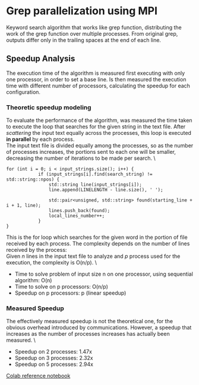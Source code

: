 # Grep parallelization using MPI
Keyword search algorithm that works like grep function, distributing the work of the grep function over multiple processes. From original grep, outputs differ only in the trailing spaces at the end of each line.

## Speedup Analysis
The execution time of the algorithm is measured first executing with only one processor, in order to set a base line. Is then measured the execution time with different number of processors, calculating the speedup for each configuration.

### Theoretic speedup modeling

To evaluate the performance of the algorithm, was measured the time taken to execute the loop that searches for the given string in the text file.
After *scattering* the input text equally across the processes, this loop is executed **in parallel** by each process. \
The input text file is divided equally among the processes, so as the number of processes increases, the portions sent to each one will be smaller, decreasing the number of iterations to be made per search. \

```
for (int i = 0; i < input_strings.size(); i++) {
            if (input_strings[i].find(search_string) != std::string::npos) {
                std::string line(input_strings[i]);
                line.append(LINELENGTH - line.size(), ' ');

                std::pair<unsigned, std::string> found(starting_line + i + 1, line);
                lines.push_back(found);
                local_lines_number++;
            }
}
```
This is the for loop which searches for the given word in the portion of file received by each process. The complexity depends on the number of lines received by the process: \
Given *n* lines in the input text file to analyze and *p* process used for the execution, the complexity is O(n/p). \
* Time to solve problem of input size n on one processor, using sequential algorithm: O(n)
* Time to solve on p processors: O(n/p)
* Speedup on p processors: p (linear speedup)

### Measured Speedup

The effectively measured speedup is not the theoretical one, for the obvious overhead introduced by communications. However, a speedup that increases as the number of processes increases has actually been measured. \

* Speedup on 2 processes: 1.47x
* Speedup on 3 processes: 2.32x
* Speedup on 5 processes: 2.94x

[Colab reference notebook](https://colab.research.google.com/drive/1SzH4U_cq9HbduN64PbBDYSMka1KuMOxa?usp=sharing)
